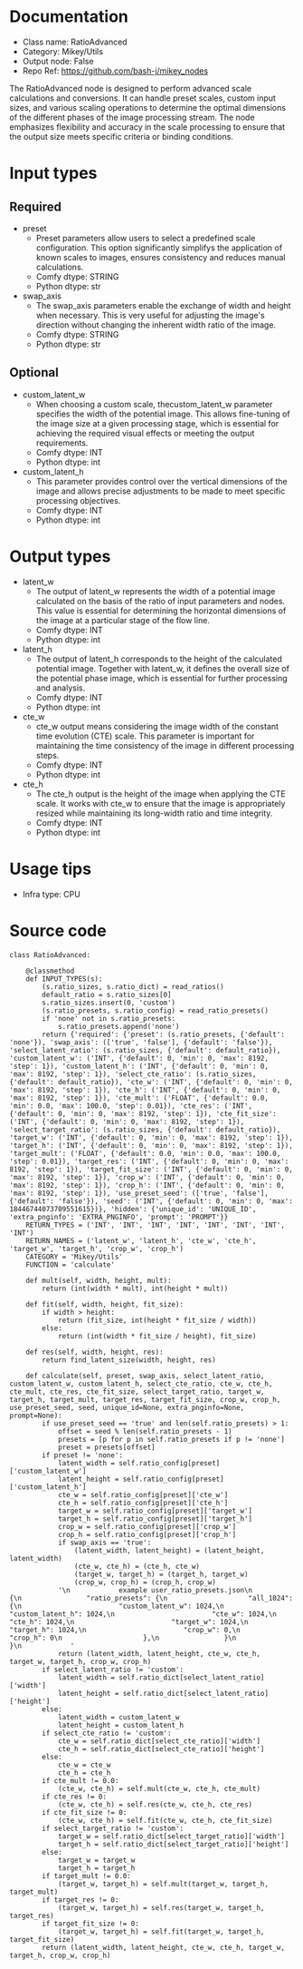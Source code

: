 # Documentation
- Class name: RatioAdvanced
- Category: Mikey/Utils
- Output node: False
- Repo Ref: https://github.com/bash-j/mikey_nodes

The RatioAdvanced node is designed to perform advanced scale calculations and conversions. It can handle preset scales, custom input sizes, and various scaling operations to determine the optimal dimensions of the different phases of the image processing stream. The node emphasizes flexibility and accuracy in the scale processing to ensure that the output size meets specific criteria or binding conditions.

# Input types
## Required
- preset
    - Preset parameters allow users to select a predefined scale configuration. This option significantly simplifys the application of known scales to images, ensures consistency and reduces manual calculations.
    - Comfy dtype: STRING
    - Python dtype: str
- swap_axis
    - The swap_axis parameters enable the exchange of width and height when necessary. This is very useful for adjusting the image's direction without changing the inherent width ratio of the image.
    - Comfy dtype: STRING
    - Python dtype: str
## Optional
- custom_latent_w
    - When choosing a custom scale, thecustom_latent_w parameter specifies the width of the potential image. This allows fine-tuning of the image size at a given processing stage, which is essential for achieving the required visual effects or meeting the output requirements.
    - Comfy dtype: INT
    - Python dtype: int
- custom_latent_h
    - This parameter provides control over the vertical dimensions of the image and allows precise adjustments to be made to meet specific processing objectives.
    - Comfy dtype: INT
    - Python dtype: int

# Output types
- latent_w
    - The output of latent_w represents the width of a potential image calculated on the basis of the ratio of input parameters and nodes. This value is essential for determining the horizontal dimensions of the image at a particular stage of the flow line.
    - Comfy dtype: INT
    - Python dtype: int
- latent_h
    - The output of latent_h corresponds to the height of the calculated potential image. Together with latent_w, it defines the overall size of the potential phase image, which is essential for further processing and analysis.
    - Comfy dtype: INT
    - Python dtype: int
- cte_w
    - cte_w output means considering the image width of the constant time evolution (CTE) scale. This parameter is important for maintaining the time consistency of the image in different processing steps.
    - Comfy dtype: INT
    - Python dtype: int
- cte_h
    - The cte_h output is the height of the image when applying the CTE scale. It works with cte_w to ensure that the image is appropriately resized while maintaining its long-width ratio and time integrity.
    - Comfy dtype: INT
    - Python dtype: int

# Usage tips
- Infra type: CPU

# Source code
```
class RatioAdvanced:

    @classmethod
    def INPUT_TYPES(s):
        (s.ratio_sizes, s.ratio_dict) = read_ratios()
        default_ratio = s.ratio_sizes[0]
        s.ratio_sizes.insert(0, 'custom')
        (s.ratio_presets, s.ratio_config) = read_ratio_presets()
        if 'none' not in s.ratio_presets:
            s.ratio_presets.append('none')
        return {'required': {'preset': (s.ratio_presets, {'default': 'none'}), 'swap_axis': (['true', 'false'], {'default': 'false'}), 'select_latent_ratio': (s.ratio_sizes, {'default': default_ratio}), 'custom_latent_w': ('INT', {'default': 0, 'min': 0, 'max': 8192, 'step': 1}), 'custom_latent_h': ('INT', {'default': 0, 'min': 0, 'max': 8192, 'step': 1}), 'select_cte_ratio': (s.ratio_sizes, {'default': default_ratio}), 'cte_w': ('INT', {'default': 0, 'min': 0, 'max': 8192, 'step': 1}), 'cte_h': ('INT', {'default': 0, 'min': 0, 'max': 8192, 'step': 1}), 'cte_mult': ('FLOAT', {'default': 0.0, 'min': 0.0, 'max': 100.0, 'step': 0.01}), 'cte_res': ('INT', {'default': 0, 'min': 0, 'max': 8192, 'step': 1}), 'cte_fit_size': ('INT', {'default': 0, 'min': 0, 'max': 8192, 'step': 1}), 'select_target_ratio': (s.ratio_sizes, {'default': default_ratio}), 'target_w': ('INT', {'default': 0, 'min': 0, 'max': 8192, 'step': 1}), 'target_h': ('INT', {'default': 0, 'min': 0, 'max': 8192, 'step': 1}), 'target_mult': ('FLOAT', {'default': 0.0, 'min': 0.0, 'max': 100.0, 'step': 0.01}), 'target_res': ('INT', {'default': 0, 'min': 0, 'max': 8192, 'step': 1}), 'target_fit_size': ('INT', {'default': 0, 'min': 0, 'max': 8192, 'step': 1}), 'crop_w': ('INT', {'default': 0, 'min': 0, 'max': 8192, 'step': 1}), 'crop_h': ('INT', {'default': 0, 'min': 0, 'max': 8192, 'step': 1}), 'use_preset_seed': (['true', 'false'], {'default': 'false'}), 'seed': ('INT', {'default': 0, 'min': 0, 'max': 18446744073709551615})}, 'hidden': {'unique_id': 'UNIQUE_ID', 'extra_pnginfo': 'EXTRA_PNGINFO', 'prompt': 'PROMPT'}}
    RETURN_TYPES = ('INT', 'INT', 'INT', 'INT', 'INT', 'INT', 'INT', 'INT')
    RETURN_NAMES = ('latent_w', 'latent_h', 'cte_w', 'cte_h', 'target_w', 'target_h', 'crop_w', 'crop_h')
    CATEGORY = 'Mikey/Utils'
    FUNCTION = 'calculate'

    def mult(self, width, height, mult):
        return (int(width * mult), int(height * mult))

    def fit(self, width, height, fit_size):
        if width > height:
            return (fit_size, int(height * fit_size / width))
        else:
            return (int(width * fit_size / height), fit_size)

    def res(self, width, height, res):
        return find_latent_size(width, height, res)

    def calculate(self, preset, swap_axis, select_latent_ratio, custom_latent_w, custom_latent_h, select_cte_ratio, cte_w, cte_h, cte_mult, cte_res, cte_fit_size, select_target_ratio, target_w, target_h, target_mult, target_res, target_fit_size, crop_w, crop_h, use_preset_seed, seed, unique_id=None, extra_pnginfo=None, prompt=None):
        if use_preset_seed == 'true' and len(self.ratio_presets) > 1:
            offset = seed % len(self.ratio_presets - 1)
            presets = [p for p in self.ratio_presets if p != 'none']
            preset = presets[offset]
        if preset != 'none':
            latent_width = self.ratio_config[preset]['custom_latent_w']
            latent_height = self.ratio_config[preset]['custom_latent_h']
            cte_w = self.ratio_config[preset]['cte_w']
            cte_h = self.ratio_config[preset]['cte_h']
            target_w = self.ratio_config[preset]['target_w']
            target_h = self.ratio_config[preset]['target_h']
            crop_w = self.ratio_config[preset]['crop_w']
            crop_h = self.ratio_config[preset]['crop_h']
            if swap_axis == 'true':
                (latent_width, latent_height) = (latent_height, latent_width)
                (cte_w, cte_h) = (cte_h, cte_w)
                (target_w, target_h) = (target_h, target_w)
                (crop_w, crop_h) = (crop_h, crop_w)
            '\n            example user_ratio_presets.json\n            {\n                "ratio_presets": {\n                    "all_1024": {\n                        "custom_latent_w": 1024,\n                        "custom_latent_h": 1024,\n                        "cte_w": 1024,\n                        "cte_h": 1024,\n                        "target_w": 1024,\n                        "target_h": 1024,\n                        "crop_w": 0,\n                        "crop_h": 0\n                    },\n                }\n            }\n            '
            return (latent_width, latent_height, cte_w, cte_h, target_w, target_h, crop_w, crop_h)
        if select_latent_ratio != 'custom':
            latent_width = self.ratio_dict[select_latent_ratio]['width']
            latent_height = self.ratio_dict[select_latent_ratio]['height']
        else:
            latent_width = custom_latent_w
            latent_height = custom_latent_h
        if select_cte_ratio != 'custom':
            cte_w = self.ratio_dict[select_cte_ratio]['width']
            cte_h = self.ratio_dict[select_cte_ratio]['height']
        else:
            cte_w = cte_w
            cte_h = cte_h
        if cte_mult != 0.0:
            (cte_w, cte_h) = self.mult(cte_w, cte_h, cte_mult)
        if cte_res != 0:
            (cte_w, cte_h) = self.res(cte_w, cte_h, cte_res)
        if cte_fit_size != 0:
            (cte_w, cte_h) = self.fit(cte_w, cte_h, cte_fit_size)
        if select_target_ratio != 'custom':
            target_w = self.ratio_dict[select_target_ratio]['width']
            target_h = self.ratio_dict[select_target_ratio]['height']
        else:
            target_w = target_w
            target_h = target_h
        if target_mult != 0.0:
            (target_w, target_h) = self.mult(target_w, target_h, target_mult)
        if target_res != 0:
            (target_w, target_h) = self.res(target_w, target_h, target_res)
        if target_fit_size != 0:
            (target_w, target_h) = self.fit(target_w, target_h, target_fit_size)
        return (latent_width, latent_height, cte_w, cte_h, target_w, target_h, crop_w, crop_h)
```